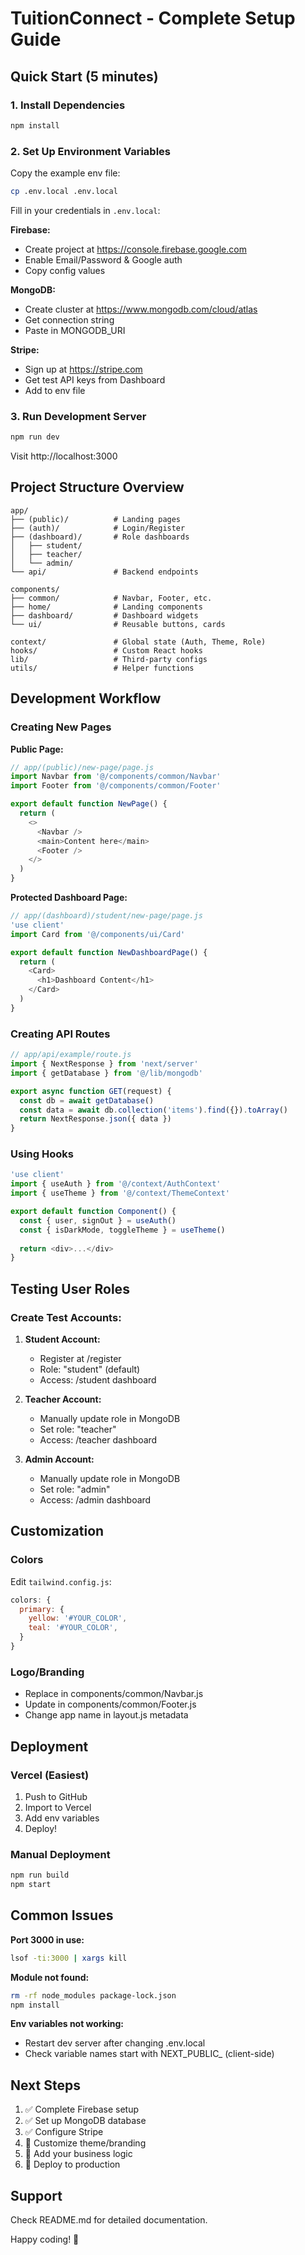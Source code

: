 # TuitionConnect - Complete Setup Guide

## Quick Start (5 minutes)

### 1. Install Dependencies
```bash
npm install
```

### 2. Set Up Environment Variables
Copy the example env file:
```bash
cp .env.local .env.local
```

Fill in your credentials in `.env.local`:

**Firebase:**
- Create project at https://console.firebase.google.com
- Enable Email/Password & Google auth
- Copy config values

**MongoDB:**
- Create cluster at https://www.mongodb.com/cloud/atlas
- Get connection string
- Paste in MONGODB_URI

**Stripe:**
- Sign up at https://stripe.com
- Get test API keys from Dashboard
- Add to env file

### 3. Run Development Server
```bash
npm run dev
```

Visit http://localhost:3000

## Project Structure Overview

```
app/
├── (public)/          # Landing pages
├── (auth)/            # Login/Register
├── (dashboard)/       # Role dashboards
│   ├── student/
│   ├── teacher/
│   └── admin/
└── api/               # Backend endpoints

components/
├── common/            # Navbar, Footer, etc.
├── home/              # Landing components
├── dashboard/         # Dashboard widgets
└── ui/                # Reusable buttons, cards

context/               # Global state (Auth, Theme, Role)
hooks/                 # Custom React hooks
lib/                   # Third-party configs
utils/                 # Helper functions
```

## Development Workflow

### Creating New Pages

**Public Page:**
```javascript
// app/(public)/new-page/page.js
import Navbar from '@/components/common/Navbar'
import Footer from '@/components/common/Footer'

export default function NewPage() {
  return (
    <>
      <Navbar />
      <main>Content here</main>
      <Footer />
    </>
  )
}
```

**Protected Dashboard Page:**
```javascript
// app/(dashboard)/student/new-page/page.js
'use client'
import Card from '@/components/ui/Card'

export default function NewDashboardPage() {
  return (
    <Card>
      <h1>Dashboard Content</h1>
    </Card>
  )
}
```

### Creating API Routes

```javascript
// app/api/example/route.js
import { NextResponse } from 'next/server'
import { getDatabase } from '@/lib/mongodb'

export async function GET(request) {
  const db = await getDatabase()
  const data = await db.collection('items').find({}).toArray()
  return NextResponse.json({ data })
}
```

### Using Hooks

```javascript
'use client'
import { useAuth } from '@/context/AuthContext'
import { useTheme } from '@/context/ThemeContext'

export default function Component() {
  const { user, signOut } = useAuth()
  const { isDarkMode, toggleTheme } = useTheme()
  
  return <div>...</div>
}
```

## Testing User Roles

### Create Test Accounts:

1. **Student Account:**
   - Register at /register
   - Role: "student" (default)
   - Access: /student dashboard

2. **Teacher Account:**
   - Manually update role in MongoDB
   - Set role: "teacher"
   - Access: /teacher dashboard

3. **Admin Account:**
   - Manually update role in MongoDB
   - Set role: "admin"
   - Access: /admin dashboard

## Customization

### Colors
Edit `tailwind.config.js`:
```javascript
colors: {
  primary: {
    yellow: '#YOUR_COLOR',
    teal: '#YOUR_COLOR',
  }
}
```

### Logo/Branding
- Replace in components/common/Navbar.js
- Update in components/common/Footer.js
- Change app name in layout.js metadata

## Deployment

### Vercel (Easiest)
1. Push to GitHub
2. Import to Vercel
3. Add env variables
4. Deploy!

### Manual Deployment
```bash
npm run build
npm start
```

## Common Issues

**Port 3000 in use:**
```bash
lsof -ti:3000 | xargs kill
```

**Module not found:**
```bash
rm -rf node_modules package-lock.json
npm install
```

**Env variables not working:**
- Restart dev server after changing .env.local
- Check variable names start with NEXT_PUBLIC_ (client-side)

## Next Steps

1. ✅ Complete Firebase setup
2. ✅ Set up MongoDB database
3. ✅ Configure Stripe
4. 🔨 Customize theme/branding
5. 🔨 Add your business logic
6. 🔨 Deploy to production

## Support

Check README.md for detailed documentation.

Happy coding! 🚀
